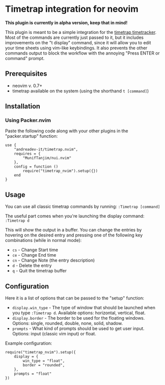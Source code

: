 # Timetrap integration for neovim

**This plugin is currently in alpha version, keep that in mind!**

This plugin is meant to be a simple integration for the [timetrap timetracker](https://github.com/samg/timetrap).
Most of the commands are currently just passed to it, but it includes improvements on the "t display" command, since it 
will allow you to edit your time sheets using vim-like keybindings. It also prevents the other commands output to block
the workflow with the annoying "Press ENTER or command" prompt.

## Prerequisites

* neovim v. 0.7+
* timetrap available on the system (using the shorthand `t [command]`)

## Installation

### Using Packer.nvim
Paste the following code along with your other plugins in the "packer.startup" function:
```
use {
    "andreadev-it/timetrap.nvim",
    requires = {
        "MunifTanjim/nui.nvim"
    },
    config = function ()
        require("timetrap_nvim").setup({})
    end
}
```
## Usage

You can use all classic timetrap commands by running:
```:Timetrap [command]```

The useful part comes when you're launching the display command:
```:Timetrap d```

This will show the output in a buffer. You can change the entries by hovering
on the desired entry and pressing one of the following key combinations (while in normal mode):

* `cs` - Change Start time
* `ce` - Change End time
* `cn` - Change Note (the entry description)
* `d` - Delete the entry
* `q` - Quit the timetrap buffer

## Configuration

Here it is a list of options that can be passed to the "setup" function:
* `display.win_type` - The type of window that should be launched when you type `:Timetrap d`. Available options: horizontal, vertical, float.
* `display.border` - The border to be used for the floating windows. Options: single, rounded, double, none, solid, shadow.
* `prompts` - What kind of prompts should be used to get user input. Options: input (classic vim input) or float.

Example configuration:
```
require("timetrap_nvim").setup({
    display = {
        win_type = "float",
        border = "rounded",
    },
    prompts = "float"
})
```
